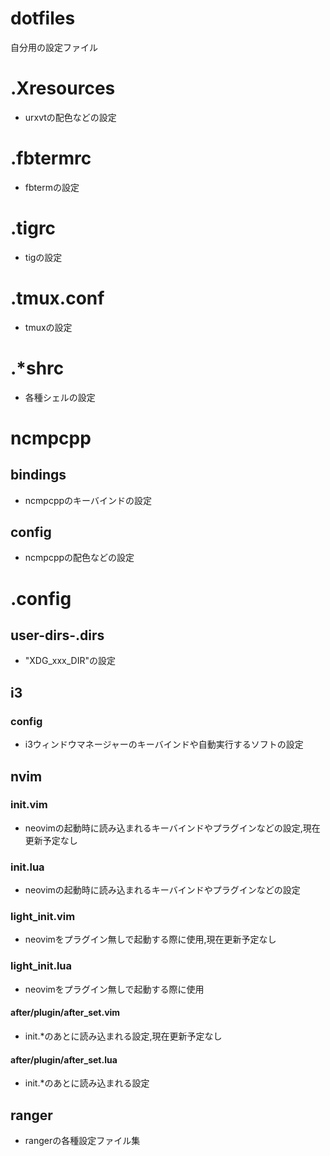 # dotfiles
自分用の設定ファイル

# .Xresources

- urxvtの配色などの設定

# .fbtermrc

- fbtermの設定

# .tigrc

- tigの設定

# .tmux.conf

- tmuxの設定

# .*shrc

- 各種シェルの設定

# ncmpcpp

## bindings

- ncmpcppのキーバインドの設定

## config

- ncmpcppの配色などの設定

# .config

## user-dirs-.dirs

- "XDG_xxx_DIR"の設定

## i3

### config

- i3ウィンドウマネージャーのキーバインドや自動実行するソフトの設定

## nvim

### init.vim

- neovimの起動時に読み込まれるキーバインドやプラグインなどの設定,現在更新予定なし

### init.lua

- neovimの起動時に読み込まれるキーバインドやプラグインなどの設定

### light_init.vim

- neovimをプラグイン無しで起動する際に使用,現在更新予定なし

### light_init.lua

- neovimをプラグイン無しで起動する際に使用

#### after/plugin/after_set.vim

- init.*のあとに読み込まれる設定,現在更新予定なし

#### after/plugin/after_set.lua

- init.*のあとに読み込まれる設定

## ranger

- rangerの各種設定ファイル集
